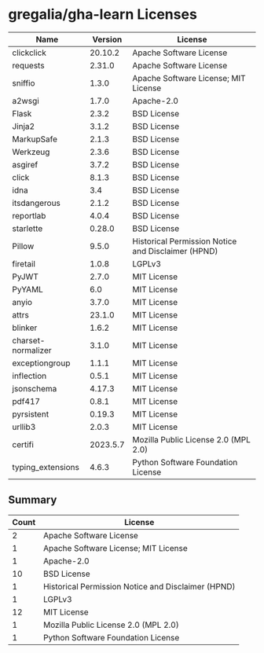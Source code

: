 # gregalia/gha-learn Licenses

| Name               | Version  | License                                            |
|--------------------|----------|----------------------------------------------------|
| clickclick         | 20.10.2  | Apache Software License                            |
| requests           | 2.31.0   | Apache Software License                            |
| sniffio            | 1.3.0    | Apache Software License; MIT License               |
| a2wsgi             | 1.7.0    | Apache-2.0                                         |
| Flask              | 2.3.2    | BSD License                                        |
| Jinja2             | 3.1.2    | BSD License                                        |
| MarkupSafe         | 2.1.3    | BSD License                                        |
| Werkzeug           | 2.3.6    | BSD License                                        |
| asgiref            | 3.7.2    | BSD License                                        |
| click              | 8.1.3    | BSD License                                        |
| idna               | 3.4      | BSD License                                        |
| itsdangerous       | 2.1.2    | BSD License                                        |
| reportlab          | 4.0.4    | BSD License                                        |
| starlette          | 0.28.0   | BSD License                                        |
| Pillow             | 9.5.0    | Historical Permission Notice and Disclaimer (HPND) |
| firetail           | 1.0.8    | LGPLv3                                             |
| PyJWT              | 2.7.0    | MIT License                                        |
| PyYAML             | 6.0      | MIT License                                        |
| anyio              | 3.7.0    | MIT License                                        |
| attrs              | 23.1.0   | MIT License                                        |
| blinker            | 1.6.2    | MIT License                                        |
| charset-normalizer | 3.1.0    | MIT License                                        |
| exceptiongroup     | 1.1.1    | MIT License                                        |
| inflection         | 0.5.1    | MIT License                                        |
| jsonschema         | 4.17.3   | MIT License                                        |
| pdf417             | 0.8.1    | MIT License                                        |
| pyrsistent         | 0.19.3   | MIT License                                        |
| urllib3            | 2.0.3    | MIT License                                        |
| certifi            | 2023.5.7 | Mozilla Public License 2.0 (MPL 2.0)               |
| typing_extensions  | 4.6.3    | Python Software Foundation License                 |

## Summary

| Count | License                                            |
|-------|----------------------------------------------------|
| 2     | Apache Software License                            |
| 1     | Apache Software License; MIT License               |
| 1     | Apache-2.0                                         |
| 10    | BSD License                                        |
| 1     | Historical Permission Notice and Disclaimer (HPND) |
| 1     | LGPLv3                                             |
| 12    | MIT License                                        |
| 1     | Mozilla Public License 2.0 (MPL 2.0)               |
| 1     | Python Software Foundation License                 |
